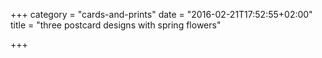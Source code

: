 +++
category = "cards-and-prints"
date = "2016-02-21T17:52:55+02:00"
title = "three postcard designs with spring flowers"

+++
